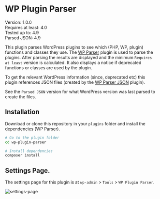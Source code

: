 # WP Plugin Parser

Version: 1.0.0  
Requires at least: 4.0  
Tested up to: 4.9  
Parsed JSON: 4.9

This plugin parses WordPress plugins to see which (PHP, WP, plugin) functions and classes they use. The [WP Parser](https://github.com/WordPress/phpdoc-parser) plugin is used to parse the plugins. After parsing the results are displayed and the minimum `Requires at least` version is calculated. It also displays a notice if deprecated functions or classes are used by the plugin.

To get the relevant WordPress information (since, deprecated etc) this plugin references JSON files (created by the [WP Parser JSON](https://github.com/keesiemeijer/wp-parser-json) plugin).

See the `Parsed JSON` version for what WordPress version was last parsed to create the files.

## Installation
Download or clone this repository in your `plugins` folder and install the dependencies (WP Parser). 

```bash
# Go to the plugin folder
cd wp-plugin-parser

# Install dependencies
composer install
```

## Settings Page.
The settings page for this plugin is at `wp-admin` > `Tools` > `WP Plugin Parser`.

![settings-page](https://user-images.githubusercontent.com/1436618/32414850-8cbb1cfc-c22f-11e7-82c4-3d3f0a15dcda.png)
